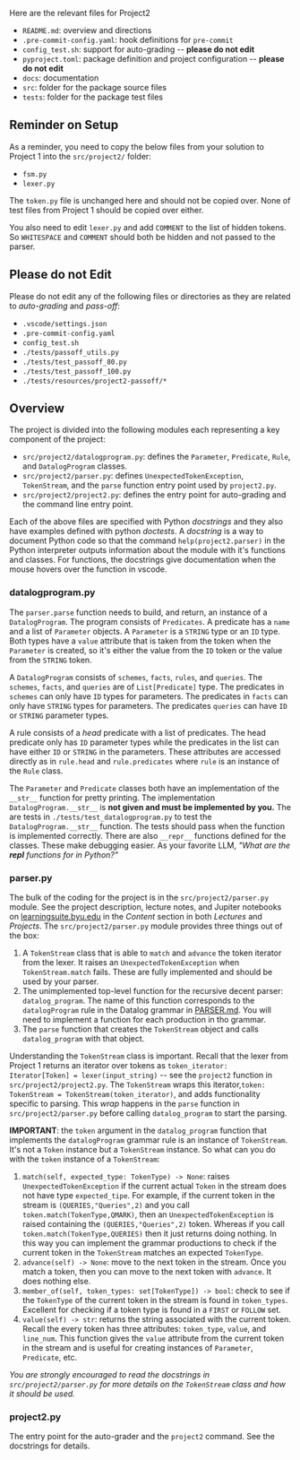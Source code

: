 Here are the relevant files for Project2

  * `README.md`: overview and directions
  * `.pre-commit-config.yaml`: hook definitions for `pre-commit`
  * `config_test.sh`: support for auto-grading -- **please do not edit**
  * `pyproject.toml`: package definition and project configuration -- **please do not edit**
  * `docs`: documentation
  * `src`: folder for the package source files
  * `tests`: folder for the package test files

## Reminder on Setup

As a reminder, you need to copy the below files from your solution to Project 1 into the `src/project2/` folder:

  * `fsm.py`
  * `lexer.py`

The `token.py` file is unchanged here and should not be copied over. None of test files from Project 1 should be copied over either.

You also need to edit `lexer.py` and add `COMMENT` to the list of hidden tokens. So `WHITESPACE` and `COMMENT` should both be hidden and not passed to the parser.

## Please do not Edit

Please do not edit any of the following files or directories as they are related to _auto-grading_ and _pass-off_:

  * `.vscode/settings.json`
  * `.pre-commit-config.yaml`
  * `config_test.sh`
  * `./tests/passoff_utils.py`
  * `./tests/test_passoff_80.py`
  * `./tests/test_passoff_100.py`
  * `./tests/resources/project2-passoff/*`

## Overview

The project is divided into the following modules each representing a key component of the project:

  * `src/project2/datalogprogram.py`: defines the `Parameter`, `Predicate`, `Rule`, and `DatalogProgram` classes.
  * `src/project2/parser.py`: defines `UnexpectedTokenException`, `TokenStream`, and the `parse` function entry point used by `project2.py`.
  * `src/project2/project2.py`: defines the entry point for auto-grading and the command line entry point.

Each of the above files are specified with Python _docstrings_ and they also have examples defined with python _doctests_. A _docstring_ is a way to document Python code so that the command `help(project2.parser)` in the Python interpreter outputs information about the module with it's functions and classes. For functions, the docstrings give documentation when the mouse hovers over the function in vscode.

### datalogprogram.py

The `parser.parse` function needs to build, and return, an instance of a `DatalogProgram`. The program consists of `Predicates`. A predicate has a `name` and a list of `Parameter` objects. A `Parameter` is a `STRING` type or an `ID` type. Both types have a `value` attribute that is taken from the token when the `Parameter` is created, so it's either the value from the `ID` token or the value from the `STRING` token.

A `DatalogProgram` consists of `schemes`, `facts`, `rules`, and `queries`. The `schemes`, `facts`, and `queries` are of `List[Predicate]` type. The predicates in `schemes` can only have `ID` types for parameters. The predicates in `facts` can only have `STRING` types for parameters. The predicates `queries` can have `ID` or `STRING` parameter types.

A rule consists of a _head_ predicate with a list of predicates. The head predicate only has `ID` parameter types while the predicates in the list can have either `ID` or `STRING` in the parameters. These attributes are accessed directly as in `rule.head` and `rule.predicates` where `rule` is an instance of the `Rule` class.

The `Parameter` and `Predicate` classes both have an implementation of the `__str__` function for pretty printing. The implementation `DatalogProgram.__str__` is **not given and must be implemented by you.** The are tests in `./tests/test_datalogprogram.py` to test the `DatalogProgram.__str__` function. The tests should pass when the function is implemented correctly. There are also `__repr__` functions defined for the classes. These make debugging easier. As your favorite LLM, _"What are the __repl__ functions for in Python?"_

### parser.py

The bulk of the coding for the project is in the `src/project2/parser.py` module. See the project description, lecture notes, and Jupiter notebooks on [learningsuite.byu.edu](https://learningsuite.byu.edu) in the _Content_ section in both _Lectures_ and _Projects_. The `src/project2/parser.py` module provides three things out of the box:

1. A `TokenStream` class that is able to  `match` and `advance` the token iterator from the lexer. It raises an `UnexpectedTokenException` when `TokenStream.match` fails. These are fully implemented and should be used by your parser.
1. The unimplemented top-level function for the recursive decent parser: `datalog_program`. The name of this function corresponds to the `datalogProgram` rule in the Datalog grammar in [PARSER.md](PARSER.md). You will need to implement a function for each production in tho grammar.
1. The `parse` function that creates the `TokenStream` object and calls `datalog_program` with that object.

Understanding the `TokenStream` class is important. Recall that the lexer from Project 1 returns an iterator over tokens as `token_iterator: Iterator[Token] = lexer(input_string)` -- see the `project2` function in `src/project2/project2.py`. The `TokenStream` wraps this iterator,`token: TokenStream = TokenStream(token_iterator)`, and adds functionality specific to parsing. This _wrap_ happens in the `parse` function in `src/project2/parser.py` before calling `datalog_program` to start the parsing.

**IMPORTANT**: the `token` argument in the `datalog_program` function that implements the `datalogProgram` grammar rule is an instance of `TokenStream`. It's not a `Token` instance but a `TokenStream` instance. So what can you do with the `token` instance of a `TokenStream`:

1. `match(self, expected_type: TokenType) -> None`: raises `UnexpectedTokenException` if the current actual `Token` in the stream does not have type `expected_tipe`. For example, if the current token in the stream is `(QUERIES,"Queries",2)` and you call `token.match(TokenType,QMARK)`, then an `UnexpectedTokenException` is raised containing the `(QUERIES,"Queries",2)` token. Whereas if you call `token.match(TokenType,QUERIES)` then it just returns doing nothing. In this way you can implement the grammar productions to check if the current token in the `TokenStream` matches an expected `TokenType`.
1. `advance(self) -> None`: move to the next token in the stream. Once you match a token, then you can move to the next token with `advance`. It does nothing else.
1. `member_of(self, token_types: set[TokenType]) -> bool`: check to see if the `TokenType` of the current token in the stream is found in `token_types`. Excellent for checking if a token type is found in a `FIRST` or `FOLLOW` set.
1. `value(self) -> str`: returns the string associated with the current token. Recall the every token has three attributes: `token_type`, `value`, and `line_num`. This function gives the `value` attribute from the current token in the stream and is useful for creating instances of `Parameter`, `Predicate`, etc.

_You are strongly encouraged to read the docstrings in `src/project2/parser.py` for more details on the `TokenStream` class and how it should be used._

### project2.py

The entry point for the auto-grader and the `project2` command. See the docstrings for details.
